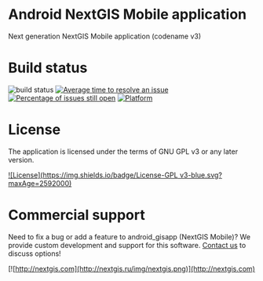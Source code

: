 # Android NextGIS Mobile application

Next generation NextGIS Mobile application (codename v3)

# Build status

![build status](http://176.9.38.120/buildbot/png?builder=ngm3) 
[![Average time to resolve an issue](http://isitmaintained.com/badge/resolution/nextgis/android_nextgis_mobile.svg)](http://isitmaintained.com/project/nextgis/android_nextgis_mobile "Average time to resolve an issue") 
[![Percentage of issues still open](http://isitmaintained.com/badge/open/nextgis/android_nextgis_mobile.svg)](http://isitmaintained.com/project/nextgis/android_nextgis_mobile "Percentage of issues still open")
[![Platform](https://img.shields.io/badge/Platform-Android-green.svg?maxAge=2592000)]()

# License

The application is licensed under the terms of GNU GPL v3 or any later version.

[![License](https://img.shields.io/badge/License-GPL v3-blue.svg?maxAge=2592000)]()

# Commercial support

Need to fix a bug or add a feature to android_gisapp (NextGIS Mobile)? We provide custom development and support for this software. [Contact us](http://nextgis.ru/en/contact/) to discuss options!

[![http://nextgis.com](http://nextgis.ru/img/nextgis.png)](http://nextgis.com)
